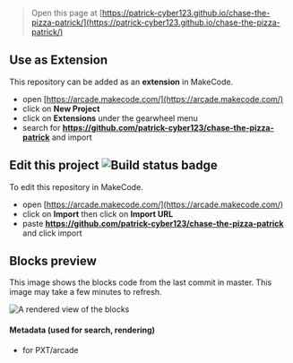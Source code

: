  


> Open this page at [https://patrick-cyber123.github.io/chase-the-pizza-patrick/](https://patrick-cyber123.github.io/chase-the-pizza-patrick/)

## Use as Extension

This repository can be added as an **extension** in MakeCode.

* open [https://arcade.makecode.com/](https://arcade.makecode.com/)
* click on **New Project**
* click on **Extensions** under the gearwheel menu
* search for **https://github.com/patrick-cyber123/chase-the-pizza-patrick** and import

## Edit this project ![Build status badge](https://github.com/patrick-cyber123/chase-the-pizza-patrick/workflows/MakeCode/badge.svg)

To edit this repository in MakeCode.

* open [https://arcade.makecode.com/](https://arcade.makecode.com/)
* click on **Import** then click on **Import URL**
* paste **https://github.com/patrick-cyber123/chase-the-pizza-patrick** and click import

## Blocks preview

This image shows the blocks code from the last commit in master.
This image may take a few minutes to refresh.

![A rendered view of the blocks](https://github.com/patrick-cyber123/chase-the-pizza-patrick/raw/master/.github/makecode/blocks.png)

#### Metadata (used for search, rendering)

* for PXT/arcade
<script src="https://makecode.com/gh-pages-embed.js"></script><script>makeCodeRender("{{ site.makecode.home_url }}", "{{ site.github.owner_name }}/{{ site.github.repository_name }}");</script>
